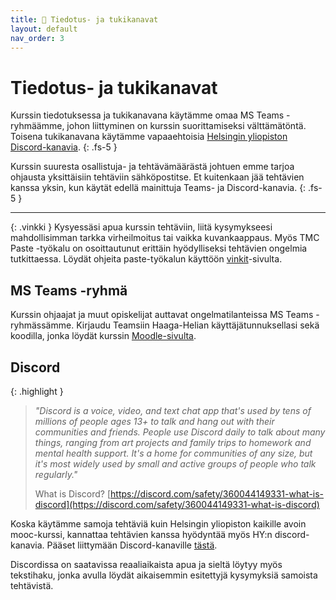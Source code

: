 ```yaml
---
title: 💬 Tiedotus- ja tukikanavat
layout: default
nav_order: 3
---
```


# Tiedotus- ja tukikanavat

Kurssin tiedotuksessa ja tukikanavana käytämme omaa MS Teams -ryhmäämme, johon liittyminen on kurssin suorittamiseksi välttämätöntä. Toisena tukikanavana käytämme vapaaehtoisia [Helsingin yliopiston Discord-kanavia](https://ohjelmointi-23.mooc.fi/#tukivaylat).
{: .fs-5 }

Kurssin suuresta osallistuja- ja tehtävämäärästä johtuen emme tarjoa ohjausta yksittäisiin tehtäviin sähköpostitse. Et kuitenkaan jää tehtävien kanssa yksin, kun käytät edellä mainittuja Teams- ja Discord-kanavia.
{: .fs-5 }

---

{: .vinkki }
Kysyessäsi apua kurssin tehtäviin, liitä kysymykseesi mahdollisimman tarkka virheilmoitus tai vaikka kuvankaappaus. Myös TMC Paste -työkalu on osoittautunut erittäin hyödylliseksi tehtävien ongelmia tutkittaessa. Löydät ohjeita paste-työkalun käyttöön [vinkit](/vinkit/)-sivulta.

## MS Teams -ryhmä

Kurssin ohjaajat ja muut opiskelijat auttavat ongelmatilanteissa MS Teams -ryhmässämme. Kirjaudu Teamsiin Haaga-Helian käyttäjätunnuksellasi sekä koodilla, jonka löydät kurssin [Moodle-sivulta](https://hhmoodle.haaga-helia.fi/).

## Discord

{: .highlight }
> *"Discord is a voice, video, and text chat app that's used by tens of millions of people ages 13+ to talk and hang out with their communities and friends. People use Discord daily to talk about many things, ranging from art projects and family trips to homework and mental health support. It's a home for communities of any size, but it's most widely used by small and active groups of people who talk regularly."*
>
> What is Discord? [https://discord.com/safety/360044149331-what-is-discord](https://discord.com/safety/360044149331-what-is-discord)

Koska käytämme samoja tehtäviä kuin Helsingin yliopiston kaikille avoin mooc-kurssi, kannattaa tehtävien kanssa hyödyntää myös HY:n discord-kanavia. Pääset liittymään Discord-kanaville [tästä](https://study.cs.helsinki.fi/discord/join/ohjelmoinnin_mooc).

Discordissa on saatavissa reaaliaikaista apua ja sieltä löytyy myös tekstihaku, jonka avulla löydät aikaisemmin esitettyjä kysymyksiä samoista tehtävistä.
